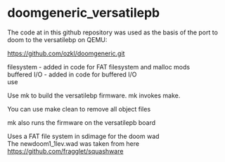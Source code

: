 # doomgeneric_versatilepb

The code at in this github repository was used as the basis of the port to doom
to the versatilebp on QEMU:  

https://github.com/ozkl/doomgeneric.git  


filesystem - added in code for FAT filesystem and malloc mods  
buffered I/O - added in code for buffered I/O  
use

Use mk to build the versatilebp firmware. mk invokes make.  

You can use make clean to remove all object files  

mk also runs the firmware on the versatilepb board  

Uses a FAT file system in sdimage for the doom wad  
The newdoom1_1lev.wad was taken from here  
https://github.com/fragglet/squashware  






